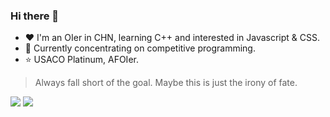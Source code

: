 ### Hi there 👋

<!--
**AstralLing/AstralLing** is a ✨ _special_ ✨ repository because its `README.md` (this file) appears on your GitHub profile.

Here are some ideas to get you started:

- 🔭 I’m currently working on ...
- 🌱 I’m currently learning ...
- 👯 I’m looking to collaborate on ...
- 🤔 I’m looking for help with ...
- 💬 Ask me about ...
- 📫 How to reach me: ...
- 😄 Pronouns: ...
- ⚡ Fun fact: ...
-->

- ❤️ I'm an OIer in CHN, learning C++ and interested in Javascript & CSS.
- 🍥 Currently concentrating on competitive programming.
- ⭐ USACO Platinum, AFOIer.

> Always fall short of the goal. Maybe this is just the irony of fate.

![](https://github.com/AstralLing/github-stats/blob/master/generated/overview.svg)
![](https://github.com/AstralLing/github-stats/blob/master/generated/languages.svg)
